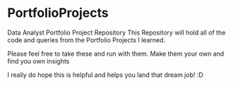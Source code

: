 # PortfolioProjects
Data Analyst Portfolio Project Repository
This Repository will hold all of the code and queries from the Portfolio Projects I learned.

Please feel free to take these and run with them. Make them your own and find you own insights

I really do hope this is helpful and helps you land that dream job! :D
